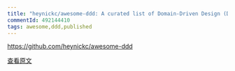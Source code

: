 ```yaml
---
title: "heynickc/awesome-ddd: A curated list of Domain-Driven Design (DDD), Command Query  Responsibility Segregation (CQRS), Event Sourcing, and Event Storming resources"
commentId: 492144410
tags: awesome,ddd,published
---
```


https://github.com/heynickc/awesome-ddd
    
[查看原文](https://github.com/lotosbin/lotosbin.github.io/issues/75)
    
